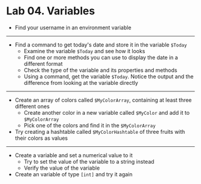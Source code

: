 # Lab 04. Variables

- Find your username in an environment variable

---

- Find a command to get today's date and store it in the variable `$Today`
  - Examine the variable `$Today` and see how it looks
  - Find one or more methods you can use to display the date in a different format
  - Check the type of the variable and its properties and methods
  - Using a command, get the variable `$Today`. Notice the output and the difference from looking at the variable directly

---

- Create an array of colors called `$MyColorArray`, containing at least three different ones
  - Create another color in a new variable called `$MyColor` and add it to `$MyColorArray`
  - Pick one of the colors and find it in the `$MyColorArray`
- Try creating a hashtable called `$MyColorHashtable` of three fruits with their colors as values

---

- Create a variable and set a numerical value to it
  - Try to set the value of the variable to a string instead
  - Verify the value of the variable
- Create an variable of type `[int]` and try it again

